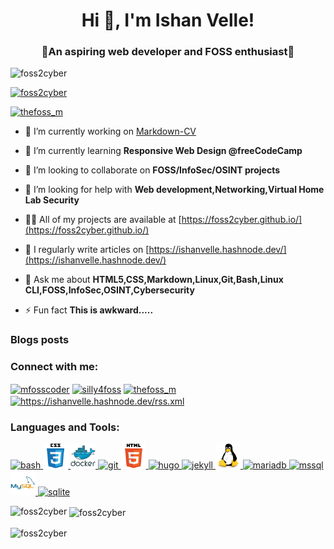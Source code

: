 <h1 align="center">Hi 👋, I'm Ishan Velle!</h1>
<h3 align="center">🚀An aspiring web developer and FOSS enthusiast🎯</h3>

<p align="left"> <img src="https://komarev.com/ghpvc/?username=foss2cyber&label=Profile%20views&color=0e75b6&style=flat" alt="foss2cyber" /> </p>

<p align="left"> <a href="https://github.com/ryo-ma/github-profile-trophy"><img src="https://github-profile-trophy.vercel.app/?username=foss2cyber" alt="foss2cyber" /></a> </p>

<p align="left"> <a href="https://twitter.com/thefoss_m" target="blank"><img src="https://img.shields.io/twitter/follow/thefoss_m?logo=twitter&style=for-the-badge" alt="thefoss_m" /></a> </p>

- 🔭 I’m currently working on [Markdown-CV](https://foss2cyber.github.io/)

- 🌱 I’m currently learning **Responsive Web Design @freeCodeCamp**

- 👯 I’m looking to collaborate on **FOSS/InfoSec/OSINT projects**

- 🤝 I’m looking for help with **Web development,Networking,Virtual Home Lab Security**

- 👨‍💻 All of my projects are available at [https://foss2cyber.github.io/](https://foss2cyber.github.io/)

- 📝 I regularly write articles on [https://ishanvelle.hashnode.dev/](https://ishanvelle.hashnode.dev/)

- 💬 Ask me about **HTML5,CSS,Markdown,Linux,Git,Bash,Linux CLI,FOSS,InfoSec,OSINT,Cybersecurity**

- ⚡ Fun fact **This is awkward.....**

### Blogs posts
<!-- BLOG-POST-LIST:START -->
<!-- BLOG-POST-LIST:END -->

<h3 align="left">Connect with me:</h3>
<p align="left">
<a href="https://codepen.io/mfosscoder" target="blank"><img align="center" src="https://raw.githubusercontent.com/rahuldkjain/github-profile-readme-generator/master/src/images/icons/Social/codepen.svg" alt="mfosscoder" height="30" width="40" /></a>
<a href="https://dev.to/silly4foss" target="blank"><img align="center" src="https://cdn.jsdelivr.net/npm/simple-icons@3.0.1/icons/dev-dot-to.svg" alt="silly4foss" height="30" width="40" /></a>
<a href="https://twitter.com/thefoss_m" target="blank"><img align="center" src="https://raw.githubusercontent.com/rahuldkjain/github-profile-readme-generator/master/src/images/icons/Social/twitter.svg" alt="thefoss_m" height="30" width="40" /></a>
<a href="/https://ishanvelle.hashnode.dev/rss.xml" target="blank"><img align="center" src="https://raw.githubusercontent.com/rahuldkjain/github-profile-readme-generator/master/src/images/icons/Social/rss.svg" alt="https://ishanvelle.hashnode.dev/rss.xml" height="30" width="40" /></a>
</p>

<h3 align="left">Languages and Tools:</h3>
<p align="left"> <a href="https://www.gnu.org/software/bash/" target="_blank"> <img src="https://www.vectorlogo.zone/logos/gnu_bash/gnu_bash-icon.svg" alt="bash" width="40" height="40"/> </a> <a href="https://www.w3schools.com/css/" target="_blank"> <img src="https://raw.githubusercontent.com/devicons/devicon/master/icons/css3/css3-original-wordmark.svg" alt="css3" width="40" height="40"/> </a> <a href="https://www.docker.com/" target="_blank"> <img src="https://raw.githubusercontent.com/devicons/devicon/master/icons/docker/docker-original-wordmark.svg" alt="docker" width="40" height="40"/> </a> <a href="https://git-scm.com/" target="_blank"> <img src="https://www.vectorlogo.zone/logos/git-scm/git-scm-icon.svg" alt="git" width="40" height="40"/> </a> <a href="https://www.w3.org/html/" target="_blank"> <img src="https://raw.githubusercontent.com/devicons/devicon/master/icons/html5/html5-original-wordmark.svg" alt="html5" width="40" height="40"/> </a> <a href="https://gohugo.io/" target="_blank"> <img src="https://api.iconify.design/logos-hugo.svg" alt="hugo" width="40" height="40"/> </a> <a href="https://jekyllrb.com/" target="_blank"> <img src="https://www.vectorlogo.zone/logos/jekyllrb/jekyllrb-icon.svg" alt="jekyll" width="40" height="40"/> </a> <a href="https://www.linux.org/" target="_blank"> <img src="https://raw.githubusercontent.com/devicons/devicon/master/icons/linux/linux-original.svg" alt="linux" width="40" height="40"/> </a> <a href="https://mariadb.org/" target="_blank"> <img src="https://www.vectorlogo.zone/logos/mariadb/mariadb-icon.svg" alt="mariadb" width="40" height="40"/> </a> <a href="https://www.microsoft.com/en-us/sql-server" target="_blank"> <img src="https://www.svgrepo.com/show/303229/microsoft-sql-server-logo.svg" alt="mssql" width="40" height="40"/> </a> <a href="https://www.mysql.com/" target="_blank"> <img src="https://raw.githubusercontent.com/devicons/devicon/master/icons/mysql/mysql-original-wordmark.svg" alt="mysql" width="40" height="40"/> </a> <a href="https://www.sqlite.org/" target="_blank"> <img src="https://www.vectorlogo.zone/logos/sqlite/sqlite-icon.svg" alt="sqlite" width="40" height="40"/> </a> </p>

<p><img align="left" src="https://github-readme-stats.vercel.app/api/top-langs?username=foss2cyber&show_icons=true&locale=en&layout=compact" alt="foss2cyber" /></p>

<p>&nbsp;<img align="center" src="https://github-readme-stats.vercel.app/api?username=foss2cyber&show_icons=true&locale=en" alt="foss2cyber" /></p>

<p><img align="center" src="https://github-readme-streak-stats.herokuapp.com/?user=foss2cyber&" alt="foss2cyber" /></p>

